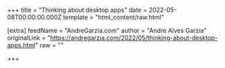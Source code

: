 
+++
title = "Thinking about desktop apps"
date = 2022-05-08T00:00:00.000Z
template = "html_content/raw.html"

[extra]
feedName = "AndreGarzia.com"
author = "Andre Alves Garzia"
originalLink = "https://andregarzia.com/2022/05/thinking-about-desktop-apps.html"
raw = ""

+++

